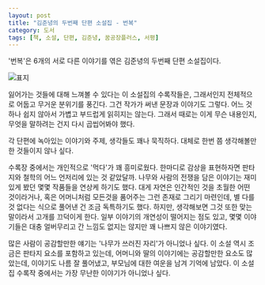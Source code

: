 ```yaml
---
layout: post
title: "김준녕의 두번째 단편 소설집 - 번복"
category: 도서
tags: [책, 소설, 단편, 김준녕, 꿈공장플러스, 서평]
---
```


'번복'은
6개의 서로 다른 이야기를 엮은 김준녕의 두번째 단편 소설집이다.

![표지](https://lh3.googleusercontent.com/vD49hzPNsNZ4Ljp4eiJjFe7fZXCxymw6ExOuO77KJFCuNatjRYZksGxl997-QAXVPqeM51tTNgL85w=s480)

잃어가는 것들에 대해 느껴볼 수 있다는 이 소설집의 수록작들은,
그래서인지 전체적으로 어둡고 무거운 분위기를 풍긴다.
그건 작가가 써낸 문장과 이야기도 그렇다.
어느 것 하나 쉽지 않아서 가볍고 부드럽게 읽히지는 않는다.
그래서 때로는 이게 무슨 내용인지, 무엇을 말하려는 건지 다시 곱씹어봐야 했다.

각 단편에 녹아있는 이야기와 주제, 생각들도 꽤나 묵직하다.
대체로 한번 쯤 생각해볼만한 것들이지 않나 싶다.

수록장 중에서는 개인적으로 '먹다'가 꽤 흥미로웠다.
한마디로 감상을 표현하자면 판타지와 철학의 어느 언저리에 있는 것 같았달까.
나무와 사람의 전쟁을 담은 이야기는 재미있게 봤던 몇몇 작품들을 연상케 하기도 했다.
대게 자연은 인간적인 것을 초월한 어떤 것이라거나,
혹은 어머니처럼 모든것을 품어주는 그런 존재로 그리기 마련인데,
별 다를 것 없다는 식으로 풀어낸 건 조금 독특하기도 했다.
하지만, 생각해보면 그것 또한 맞는 말이라서 고개를 끄덕이게 한다.
일부 이야기의 개연성이 떨어지는 점도 있고,
몇몇 이야기들은 대충 얼버무리고 간 느낌도 없지는 않지만
꽤 나쁘지 않은 이야기였다.

많은 사람이 공감할만한 얘기는 '나무가 쓰러진 자리'가 아니었나 싶다.
이 소설 역시 조금은 판타지 요소를 포함하고 있는데,
어머니와 딸의 이야기에는 공감할만한 요소도 많았는데,
이야기도 나름 잘 풀어냈고,
부모님에 대한 여운을 남겨 기억에 남았다.
이 소설집 수록작 중에서는 가장 무난한 이야기가 아니었나 싶다.
